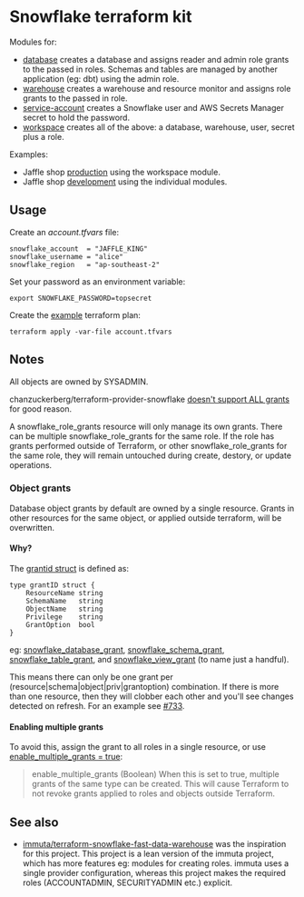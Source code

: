 # Snowflake terraform kit

Modules for:

- [database](modules/database) creates a database and assigns reader and admin role grants to the passed in roles. Schemas and tables are managed by another application (eg: dbt) using the admin role.
- [warehouse](modules/warehouse) creates a warehouse and resource monitor and assigns role grants to the passed in role.
- [service-account](modules/service-account) creates a Snowflake user and AWS Secrets Manager secret to hold the password.
- [workspace](modules/workspace) creates all of the above: a database, warehouse, user, secret plus a role.

Examples:

- Jaffle shop [production](prod-jaffles.tf) using the workspace module.
- Jaffle shop [development](dev-jaffles.tf) using the individual modules.

## Usage

Create an _account.tfvars_ file:

```
snowflake_account  = "JAFFLE_KING"
snowflake_username = "alice"
snowflake_region   = "ap-southeast-2"
```

Set your password as an environment variable:

```
export SNOWFLAKE_PASSWORD=topsecret
```

Create the [example](main.tf) terraform plan:

```
terraform apply -var-file account.tfvars
```

## Notes

All objects are owned by SYSADMIN.

chanzuckerberg/terraform-provider-snowflake [doesn't support ALL grants](https://github.com/chanzuckerberg/terraform-provider-snowflake/discussions/318) for good reason.

A snowflake_role_grants resource will only manage its own grants. There can be multiple snowflake_role_grants for the same role. If the role has grants performed outside of Terraform, or other snowflake_role_grants for the same role, they will remain untouched during create, destory, or update operations.

### Object grants

Database object grants by default are owned by a single resource. Grants in other resources for the same object, or applied outside terraform, will be overwritten.

#### Why?

The [grantid struct](https://github.com/chanzuckerberg/terraform-provider-snowflake/blob/c07d5820bea7ac3d8a5037b0486c405fdf58420e/pkg/resources/grant_helpers.go#L79) is defined as:

```
type grantID struct {
    ResourceName string
    SchemaName   string
    ObjectName   string
    Privilege    string
    GrantOption  bool
}
```

eg: [snowflake_database_grant](https://github.com/chanzuckerberg/terraform-provider-snowflake/blob/c07d5820bea7ac3d8a5037b0486c405fdf58420e/pkg/resources/database_grant.go#L86), [snowflake_schema_grant](https://github.com/chanzuckerberg/terraform-provider-snowflake/blob/c07d5820bea7ac3d8a5037b0486c405fdf58420e/pkg/resources/table_grant.go#L137), [snowflake_table_grant](https://github.com/chanzuckerberg/terraform-provider-snowflake/blob/c07d5820bea7ac3d8a5037b0486c405fdf58420e/pkg/resources/table_grant.go#L137), and [snowflake_view_grant](https://github.com/chanzuckerberg/terraform-provider-snowflake/blob/c07d5820bea7ac3d8a5037b0486c405fdf58420e/pkg/resources/view_grant.go#L134) (to name just a handful).

This means there can only be one grant per (resource|schema|object|priv|grantoption) combination. If there is more than one resource, then they will clobber each other and you'll see changes detected on refresh. For an example see [#733](https://github.com/chanzuckerberg/terraform-provider-snowflake/issues/733).

#### Enabling multiple grants

To avoid this, assign the grant to all roles in a single resource, or use [enable_multiple_grants = true](https://github.com/chanzuckerberg/terraform-provider-snowflake/blob/5182361c48463325e7ad830702ad58a9617064df/docs/resources/table_grant.md#optional):

> enable_multiple_grants (Boolean) When this is set to true, multiple grants of the same type can be created. This will cause Terraform to not revoke grants applied to roles and objects outside Terraform.

## See also

- [immuta/terraform-snowflake-fast-data-warehouse](https://github.com/immuta/terraform-snowflake-fast-data-warehouse) was the inspiration for this project. This project is a lean version of the immuta project, which has more features eg: modules for creating roles. immuta uses a single provider configuration, whereas this project makes the required roles (ACCOUNTADMIN, SECURITYADMIN etc.) explicit.
